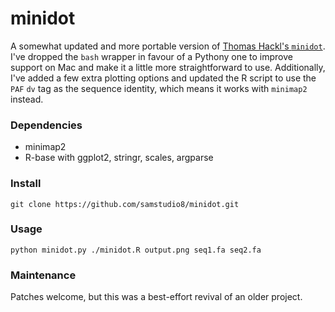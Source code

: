 # minidot

A somewhat updated and more portable version of [Thomas Hackl's `minidot`](https://github.com/thackl/minidot). I've dropped the `bash` wrapper in favour of a Pythony one to improve support on Mac and make it a little more straightforward to use. Additionally, I've added a few extra plotting options and updated the R script to use the `PAF` `dv` tag as the sequence identity, which means it works with `minimap2` instead.

### Dependencies

* minimap2
* R-base with ggplot2, stringr, scales, argparse

### Install

    git clone https://github.com/samstudio8/minidot.git

### Usage

    python minidot.py ./minidot.R output.png seq1.fa seq2.fa

### Maintenance

Patches welcome, but this was a best-effort revival of an older project.
